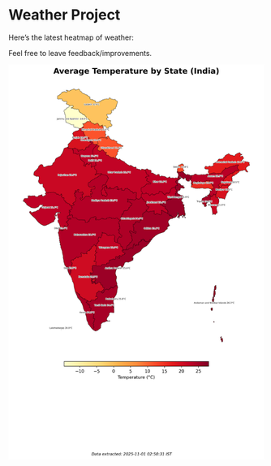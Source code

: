 # Weather Project

Here’s the latest heatmap of weather:

Feel free to leave feedback/improvements.

![India Heatmap](docs/assets/india_heatmap.png?v=052821)
